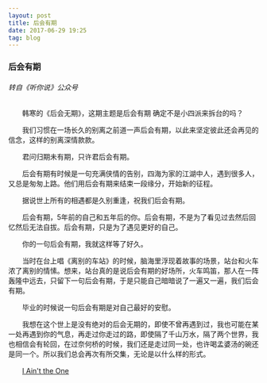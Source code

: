 ```yaml
---
layout: post
title: 后会有期
date: 2017-06-29 19:25
tag: blog
---
```


### 后会有期

###### 转自《听你说》公众号

　　韩寒的《后会无期》，这期主题是后会有期 确定不是小四派来拆台的吗？

　　我们习惯在一场长久的别离之前道一声后会有期，以此来坚定彼此还会再见的信念，这样的别离深情款款。

　　君问归期未有期，只许君后会有期。

　　后会有期有时候是一句充满侠情的告别，四海为家的江湖中人，遇到很多人，又总是匆匆上路。他们用后会有期来结束一段缘分，开始新的征程。

　　据说世上所有的相遇都是久别重逢，祝我们后会有期。

　　后会有期，5年前的自己和五年后的你。后会有期，不是为了看见过去然后回忆然后无法自拔。后会有期，只是为了遇见更好的自己。

　　你的一句后会有期，我就这样等了好久。

　　当时在台上唱《离别的车站》的时候，脑海里浮现着故事的场景，站台和火车浓了离别的情愫。想来，站台真的是说后会有期的好场所，火车鸣笛，那人在一阵轰隆中远去，只留下一句后会有期，于是只能自己暗暗说了一遍又一遍，我们后会有期。

　　毕业的时候说一句后会有期是对自己最好的安慰。

　　我想在这个世上是没有绝对的后会无期的，即使不曾再遇到过，我也可能在某一处再遇到你的气息，再走过你走过的路，即使隔了千山万水，隔了两个世界，我也相信会有轮回，在过奈何桥的时候，我们还是走过同一处，也许喝孟婆汤的碗还是同一个。所以我们总会再次有所交集，无论是以什么样的形式。

　　[I Ain't the One](http://music.163.com/#/song?id=465973529)



　

